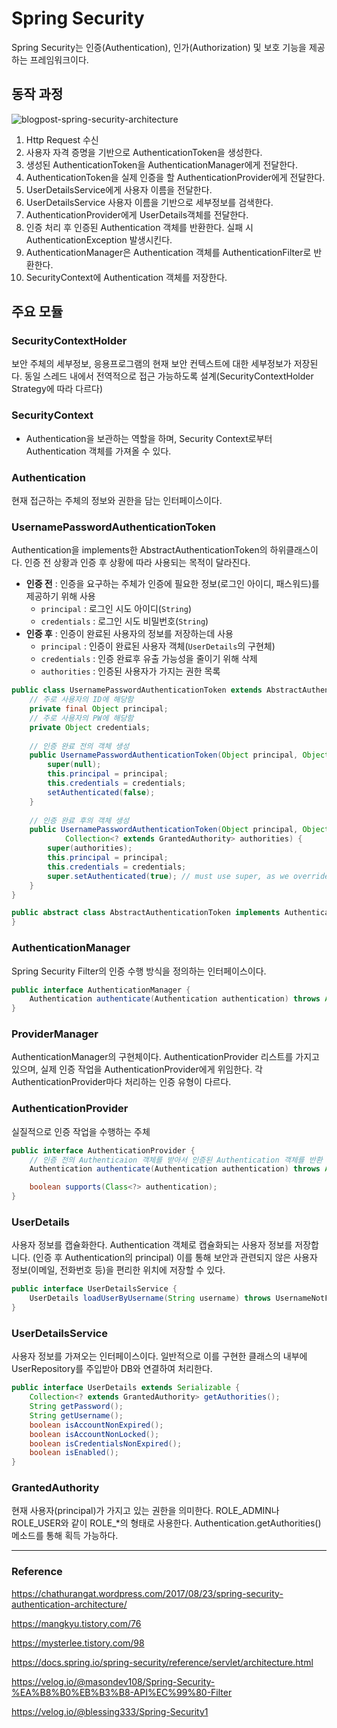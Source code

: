 # Spring Security
Spring Security는 인증(Authentication), 인가(Authorization) 및 보호 기능을 제공하는 프레임워크이다.

## 동작 과정
![blogpost-spring-security-architecture](https://github.com/sunyesle/TIL/assets/45172865/f5980ae6-813a-4155-a5fa-d231e6921b70)
1. Http Request 수신
2. 사용자 자격 증명을 기반으로 AuthenticationToken을 생성한다.
3. 생성된 AuthenticationToken을 AuthenticationManager에게 전달한다.
4. AuthenticationToken을 실제 인증을 할 AuthenticationProvider에게 전달한다.
5. UserDetailsService에게 사용자 이름을 전달한다.
6. UserDetailsService 사용자 이름을 기반으로 세부정보를 검색한다.
7. AuthenticationProvider에게 UserDetails객체를 전달한다.
8. 인증 처리 후 인증된 Authentication 객체를 반환한다. 실패 시 AuthenticationException 발생시킨다.
9. AuthenticationManager은 Authentication 객체를 AuthenticationFilter로 반환한다.
10. SecurityContext에 Authentication 객체를 저장한다.

## 주요 모듈

### SecurityContextHolder
보안 주체의 세부정보, 응용프로그램의 현재 보안 컨텍스트에 대한 세부정보가 저장된다. 동일 스레드 내에서 전역적으로 접근 가능하도록 설계(SecurityContextHolder Strategy에 따라 다르다)
### SecurityContext
- Authentication을 보관하는 역할을 하며, Security Context로부터 Authentication 객체를 가져올 수 있다.
### Authentication
현재 접근하는 주체의 정보와 권한을 담는 인터페이스이다. 
### UsernamePasswordAuthenticationToken
Authentication을 implements한 AbstractAuthenticationToken의 하위클래스이다. 인증 전 상황과 인증 후 상황에 따라 사용되는 목적이 달라진다.

- **인증 전** : 인증을 요구하는 주체가 인증에 필요한 정보(로그인 아이디, 패스워드)를 제공하기 위해 사용
  - ``principal`` : 로그인 시도 아이디(``String``)
  - ``credentials`` : 로그인 시도 비밀번호(``String``)
- **인증 후** : 인증이 완료된 사용자의 정보를 저장하는데 사용
  - ``principal`` : 인증이 완료된 사용자 객체(``UserDetails``의 구현체)
  - ``credentials`` : 인증 완료후 유출 가능성을 줄이기 위해 삭제
  - ``authorities`` : 인증된 사용자가 가지는 권한 목록
``` java
public class UsernamePasswordAuthenticationToken extends AbstractAuthenticationToken {
    // 주로 사용자의 ID에 해당함
    private final Object principal;
    // 주로 사용자의 PW에 해당함
    private Object credentials;
    
    // 인증 완료 전의 객체 생성
    public UsernamePasswordAuthenticationToken(Object principal, Object credentials) {
        super(null);
        this.principal = principal;
        this.credentials = credentials;
        setAuthenticated(false);
    }
    
    // 인증 완료 후의 객체 생성
    public UsernamePasswordAuthenticationToken(Object principal, Object credentials,
            Collection<? extends GrantedAuthority> authorities) {
        super(authorities);
        this.principal = principal;
        this.credentials = credentials;
        super.setAuthenticated(true); // must use super, as we override
    }
}

public abstract class AbstractAuthenticationToken implements Authentication, CredentialsContainer {
}
```
### AuthenticationManager
Spring Security Filter의 인증 수행 방식을 정의하는 인터페이스이다.
``` java
public interface AuthenticationManager {
    Authentication authenticate(Authentication authentication) throws AuthenticationException;
}
```
### ProviderManager
AuthenticationManager의 구현체이다. AuthenticationProvider 리스트를 가지고 있으며, 실제 인증 작업을 AuthenticationProvider에게 위임한다. 각 AuthenticationProvider마다 처리하는 인증 유형이 다르다.
### AuthenticationProvider
실질적으로 인증 작업을 수행하는 주체
``` java
public interface AuthenticationProvider {
    // 인증 전의 Authenticaion 객체를 받아서 인증된 Authentication 객체를 반환
    Authentication authenticate(Authentication authentication) throws AuthenticationException;

    boolean supports(Class<?> authentication);
}

```
### UserDetails
사용자 정보를 캡슐화한다. Authentication 객체로 캡슐화되는 사용자 정보를 저장합니다. (인증 후 Authentication의 principal) 이를 통해 보안과 관련되지 않은 사용자 정보(이메일, 전화번호 등)을 편리한 위치에 저장할 수 있다.
``` java
public interface UserDetailsService {
    UserDetails loadUserByUsername(String username) throws UsernameNotFoundException;
}
```
### UserDetailsService
사용자 정보를 가져오는 인터페이스이다. 일반적으로 이를 구현한 클래스의 내부에 UserRepository를 주입받아 DB와 연결하여 처리한다.
``` java
public interface UserDetails extends Serializable {
    Collection<? extends GrantedAuthority> getAuthorities();
    String getPassword();
    String getUsername();
    boolean isAccountNonExpired();
    boolean isAccountNonLocked();
    boolean isCredentialsNonExpired();
    boolean isEnabled();
}
```
### GrantedAuthority
현재 사용자(principal)가 가지고 있는 권한을 의미한다. ROLE_ADMIN나 ROLE_USER와 같이 ROLE_*의 형태로 사용한다. Authentication.getAuthorities() 메소드를 통해 획득 가능하다.

---
### Reference
https://chathurangat.wordpress.com/2017/08/23/spring-security-authentication-architecture/

https://mangkyu.tistory.com/76

https://mysterlee.tistory.com/98

https://docs.spring.io/spring-security/reference/servlet/architecture.html

https://velog.io/@masondev108/Spring-Security-%EA%B8%B0%EB%B3%B8-API%EC%99%80-Filter

https://velog.io/@blessing333/Spring-Security1
